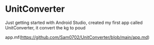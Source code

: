 # UnitConverter

Just getting started with Android Studio, created my first app called UnitConverter, it convert the kg to poud

app.mf(https://github.com/Sam0702/UnitConverter/blob/main/app.md)
